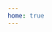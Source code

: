 ```yaml
---
home: true
---
```


<script setup>
import Home from '@/components/pages/Home.vue'
</script>

<Home />